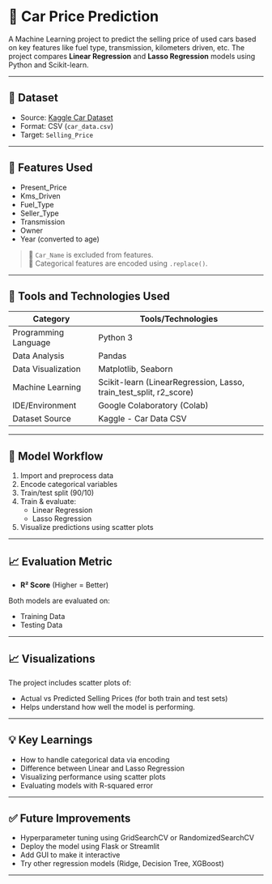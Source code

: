 # 🚗 Car Price Prediction

A Machine Learning project to predict the selling price of used cars based on key features like fuel type, transmission, kilometers driven, etc. The project compares **Linear Regression** and **Lasso Regression** models using Python and Scikit-learn.

---

## 📁 Dataset

- Source: [Kaggle Car Dataset](https://www.kaggle.com/datasets/nehalbirla/vehicle-dataset-from-cardekho)
- Format: CSV (`car_data.csv`)
- Target: `Selling_Price`

---

## 📌 Features Used

- Present_Price
- Kms_Driven
- Fuel_Type
- Seller_Type
- Transmission
- Owner
- Year (converted to age)

> 🔸 `Car_Name` is excluded from features.  
> 🔸 Categorical features are encoded using `.replace()`.

---

## 🧰 Tools and Technologies Used

| Category         | Tools/Technologies |
|------------------|-------------------|
| Programming Language | Python 3 |
| Data Analysis        | Pandas |
| Data Visualization   | Matplotlib, Seaborn |
| Machine Learning     | Scikit-learn (LinearRegression, Lasso, train_test_split, r2_score) |
| IDE/Environment      | Google Colaboratory (Colab) |
| Dataset Source       | Kaggle - Car Data CSV |

---


## 🧠 Model Workflow

1. Import and preprocess data
2. Encode categorical variables
3. Train/test split (90/10)
4. Train & evaluate:
   - Linear Regression
   - Lasso Regression
5. Visualize predictions using scatter plots

---

## 📈 Evaluation Metric

- **R² Score** (Higher = Better)

Both models are evaluated on:
- Training Data
- Testing Data

---

## 📈 Visualizations

The project includes scatter plots of:
- Actual vs Predicted Selling Prices (for both train and test sets)
- Helps understand how well the model is performing.

---

## 💡 Key Learnings

- How to handle categorical data via encoding
- Difference between Linear and Lasso Regression
- Visualizing performance using scatter plots
- Evaluating models with R-squared error

---

## ✅ Future Improvements

- Hyperparameter tuning using GridSearchCV or RandomizedSearchCV
- Deploy the model using Flask or Streamlit
- Add GUI to make it interactive
- Try other regression models (Ridge, Decision Tree, XGBoost)

---
